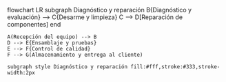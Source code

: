 flowchart LR
    subgraph Diagnóstico y reparación
        B{Diagnóstico y evaluación} --> C{Desarme y limpieza}
        C --> D[Reparación de componentes]
    end

    A(Recepción del equipo) --> B
    D --> E{Ensamblaje y pruebas}
    E --> F{Control de calidad}
    F --> G(Almacenamiento y entrega al cliente)

    subgraph style Diagnóstico y reparación fill:#fff,stroke:#333,stroke-width:2px
